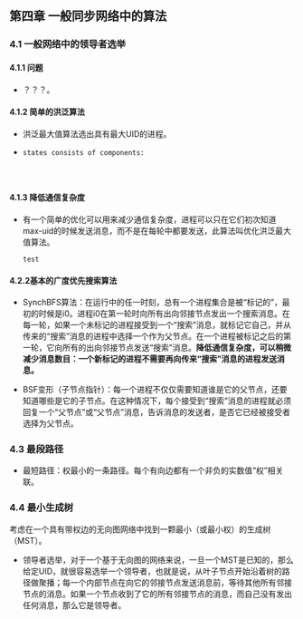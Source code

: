 ## 第四章 一般同步网络中的算法

### 4.1 一般网络中的领导者选举

#### 4.1.1 问题

* ？？？。

#### 4.1.2 简单的洪泛算法

* 洪泛最大值算法选出具有最大UID的进程。

* ```
  states consists of components:


  ​
  ```

#### 4.1.3 降低通信复杂度

* 有一个简单的优化可以用来减少通信复杂度，进程可以只在它们初次知道max-uid的时候发送消息，而不是在每轮中都要发送，此算法叫优化洪泛最大值算法。

  ```
  test
  ```

#### 4.2.2**基本的广度优先搜索算法**

* SynchBFS算法：在运行中的任一时刻，总有一个进程集合是被“标记的”，最初的时候是i0。进程i0在第一轮时向所有出向邻接节点发出一个搜索消息。在每一轮，如果一个未标记的进程接受到一个“搜索”消息，就标记它自己，并从传来的“搜索”消息的进程中选择一个作为父节点。在一个进程被标记之后的第一轮，它向所有的出向邻接节点发送“搜索”消息。**降低通信复杂度，可以稍微减少消息数目：一个新标记的进程不需要再向传来“搜索”消息的进程发送消息。**

* BSF变形（子节点指针）：每一个进程不仅仅需要知道谁是它的父节点，还要知道哪些是它的子节点。在这种情况下，每个接受到“搜索”消息的进程就必须回复一个“父节点”或“父节点”消息，告诉消息的发送者，是否它已经被接受者选择为父节点。



### 4.3 最段路径

* 最短路径：权最小的一条路径。每个有向边都有一个非负的实数值“权”相关联。



### 4.4 最小生成树

考虑在一个具有带权边的无向图网络中找到一颗最小（或最小权）的生成树（MST）。

* 领导者选举，对于一个基于无向图的网络来说，一旦一个MST是已知的，那么给定UID，就很容易选举一个领导者，也就是说，从叶子节点开始沿着树的路径做聚播；每一个内部节点在向它的邻接节点发送消息前，等待其他所有邻接节点的消息。如果一个节点收到了它的所有邻接节点的消息，而自己没有发出任何消息，那么它是领导者。



  


